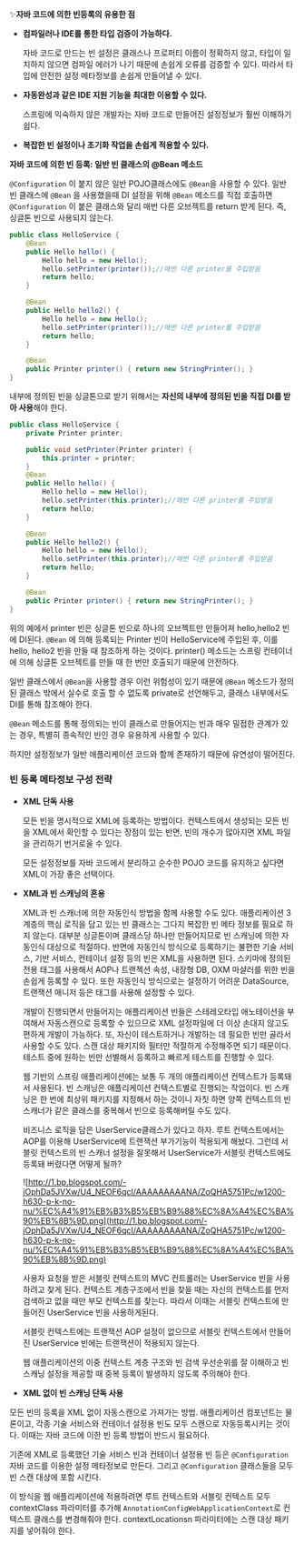 ✨**자바 코드에 의한 빈등록의 유용한 점**

- **컴파일러나 IDE를 통한 타입 검증이 가능하다.**

    자바 코드로 만드는 빈 설정은 클래스나 프로퍼티 이름이 정확하지 않고, 타입이 일치하지 않으면 컴파일 에러가 나기 때문에 손쉽게 오류를 검증할 수 있다. 따라서 타입에 안전한 설정 메타정보를 손쉽게 만들어낼 수 있다.

- **자동완성과 같은 IDE 지원 기능을 최대한 이용할 수 있다.**

    스프링에 익숙하지 않은 개발자는 자바 코드로 만들어진 설정정보가 훨씬 이해하기 쉽다.

- **복잡한 빈 설정이나 초기화 작업을 손쉽게 적용할 수 있다.**

**자바 코드에 의한 빈 등록: 일반 빈 클래스의 @Bean 메소드**

`@Configuration` 이 붙지 않은 일반 POJO클래스에도 `@Bean`을 사용할 수 있다. 일반 빈 클래스에 `@Bean` 을 사용했을때 DI 설정을 위해 `@Bean` 메소드를 직접 호출하면 `@Configuration` 이 붙은 클래스와 달리 매번 다른 오브젝트를 return 받게 된다. 즉, 싱글톤 빈으로 사용되지 않는다.

```java
public class HelloService {
	@Bean
	public Hello hello() {
		Hello hello = new Hello();
		hello.setPrinter(printer());//매번 다른 printer를 주입받음
		return hello;
	}

	@Bean
	public Hello hello2() {
		Hello hello = new Hello();
		hello.setPrinter(printer());//매번 다른 printer를 주입받음
		return hello;
	}

	@Bean
	public Printer printer() { return new StringPrinter(); }
}
```

내부에 정의된 빈을 싱글톤으로 받기 위해서는 **자신의 내부에 정의된 빈을 직접 DI를 받아 사용**해야 한다.

```java
public class HelloService {
	private Printer printer;

	public void setPrinter(Printer printer) {
		this.printer = printer;
	}
	@Bean
	public Hello hello() {
		Hello hello = new Hello();
		hello.setPrinter(this.printer);//매번 다른 printer를 주입받음
		return hello;
	}

	@Bean
	public Hello hello2() {
		Hello hello = new Hello();
		hello.setPrinter(this.printer);//매번 다른 printer를 주입받음
		return hello;
	}

	@Bean
	public Printer printer() { return new StringPrinter(); }
}
```

위의 예에서 printer 빈은 싱글톤 빈으로 하나의 오브젝트만 만들어져 hello,hello2 빈에 DI된다. `@Bean` 에 의해 등록되는 Printer 빈이 HelloService에 주입된 후, 이를 hello, hello2 빈을 만들 때 참조하게 하는 것이다. printer() 메소드는 스프링 컨테이너에 의해 싱글톤 오브젝트를 만들 때 한 번만 호출되기 때문에 안전하다.

일반 클래스에서 `@Bean`을 사용할 경우 이런 위험성이 있기 때문에 `@Bean` 메소드가 정의된 클래스 밖에서 실수로 호출 할 수 없도록 private로 선언해두고, 클래스 내부에서도 DI를 통해 참조해야 한다.

`@Bean` 메소드를 통해 정의되는 빈이 클래스로 만들어지는 빈과 매우 밀접한 관계가 있는 경우, 특별히 종속적인 빈인 경우 유용하게 사용할 수 있다.

하지만 설정정보가 일반 애플리케이션 코드와 함께 존재하기 때문에 유연성이 떨어진다.

### 빈 등록 메타정보 구성 전략

- **XML 단독 사용**

    모든 빈을 명시적으로 XML에 등록하는 방법이다. 컨텍스트에서 생성되는 모든 빈을 XML에서 확인할 수 있다는 장점이 있는 반면, 빈의 개수가 많아지면 XML 파일을 관리하기 번거로울 수 있다. 

    모든 설정정보를 자바 코드에서 분리하고 순수한 POJO 코드를 유지하고 싶다면 XML이 가장 좋은 선택이다.

- **XML과 빈 스캐닝의 혼용**

    XML과 빈 스캐너에 의한 자동인식 방법을 함께 사용할 수도 있다. 애플리케이션 3계층의 핵심 로직을 담고 있는 빈 클래스는 그다지 복잡한 빈 메타 정보를 필요로 하지 않는다. 대부분 싱글톤이며 클래스당 하나만 만들어지므로 빈 스캐닝에 의한 자동인식 대상으로 적절하다. 반면에 자동인식 방식으로 등록하기는 불편한 기술 서비스, 기반 서비스, 컨테이너 설정 등의 빈은 XML을 사용하면 된다. 스키마에 정의된 전용 태그를 사용해서 AOP나 트랜젝션 속성, 내장형 DB, OXM 마샬러를 위한 빈을 손쉽게 등록할 수 있다. 또한 자동인식 방식으로는 설정하기 어려운 DataSource, 트랜잭션 매니저 등은 <bean> 태그를 사용해 설정할 수 있다.

    개발이 진행되면서 만들어지는 애플리케이션 빈들은 스테레오타입 애노테이션을 부여해서 자동스캔으로 등록할 수 있으므로 XML 설정파일에 더 이상 손대지 않고도 편하게 개발이 가능하다. 또, 자신이 테스트하거나 개발하는 데 필요한 빈만 골라서 사용할 수도 있다. 스캔 대상 패키지와 필터만 적절하게 수정해주면 되기 때문이다. 테스트 중에 원하는 빈만 선별해서 등록하고 빠르게 테스트를 진행할 수 있다.

    웹 기반의 스프링 애플리케이션에는 보통 두 개의 애플리케이션 컨텍스트가 등록돼서 사용된다. 빈 스캐닝은 애플리케이션 컨텍스트별로 진행되는 작업이다. 빈 스캐닝은 한 번에 최상위 패키지를 지정해서 하는 것이니 자칫 하면 양쪽 컨텍스트의 빈 스캐너가 같은 클래스를 중복해서 빈으로 등록해버릴 수도 있다.

    비즈니스 로직을 담은 UserService클래스가 있다고 하자. 루트 컨텍스트에서는 AOP를 이용해 UserService에 트랜잭션 부가기능이 적용되게 해놨다. 그런데 서블릿 컨텍스트의 빈 스캐너 설정을 잘못해서 UserService가 서블릿 컨텍스트에도 등록돼 버렸다면 어떻게 될까?

    ![http://1.bp.blogspot.com/-jOphDa5JVXw/U4_NEOF6qcI/AAAAAAAAANA/ZoQHA5751Pc/w1200-h630-p-k-no-nu/%EC%A4%91%EB%B3%B5%EB%B9%88%EC%8A%A4%EC%BA%90%EB%8B%9D.png](http://1.bp.blogspot.com/-jOphDa5JVXw/U4_NEOF6qcI/AAAAAAAAANA/ZoQHA5751Pc/w1200-h630-p-k-no-nu/%EC%A4%91%EB%B3%B5%EB%B9%88%EC%8A%A4%EC%BA%90%EB%8B%9D.png)

    사용자 요청을 받은 서블릿 컨텍스트의 MVC 컨트롤러는 UserService 빈을 사용하려고 찾게 된다. 컨텍스트 계층구조에서 빈을 찾을 때는 자신의 컨텍스트를 먼저 검색하고 없을 때만 부모 컨텍스트를 찾는다. 따라서 이때는 서블릿 컨텍스트에 만들어진 UserService 빈을 사용하게된다.

    서블릿 컨텍스트에는 트랜잭션 AOP 설정이 없으므로 서블릿 컨텍스트에서 만들어진 UserService 빈에는 트랜잭션이 적용되지 않는다.

    웹 애플리케이션의 이중 컨텍스트 계층 구조와 빈 검색 우선순위를 잘 이해하고 빈 스캐닝 설정을 제공할 때 중복 등록이 발생하지 않도록 주의해야 한다.

- **XML 없이 빈 스캐닝 단독 사용**

모든 빈의 등록을 XML 없이 자동스캔으로 가져가는 방법. 애플리케이션 컴포넌트는 물론이고, 각종 기술 서비스와 컨테이너 설정용 빈도 모두 스캔으로 자동등록시키는 것이다. 이때는 자바 코드에 이한 빈 등록 방법이 반드시 필요하다.

기존에 XML로 등록했던 기술 서비스 빈과 컨테이너 설정용 빈 등은 `@Configuration` 자바 코드를 이용한 설정 메타정보로 만든다. 그리고  `@Configuration` 클래스들을 모두 빈 스캔 대상에 포함 시킨다. 

이 방식을 웹 애플리케이션에 적용하려면 루트 컨텍스트와 서블릿 컨텍스트 모두 contextClass 파라미터를 추가해 `AnnotationConfigWebApplicationContext`로 컨텍스트 클래스를 변경해줘야 한다. contextLocationsn 파라미터에는 스캔 대상 패키지를 넣어줘야 한다.
